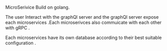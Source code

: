 MicroSerivice Build on golang.

 The user Interact with the graphQl server and the graphQl server expose  each microservices .Each microserivces also commuicate with each other with gRPC .

 Each microservices have its own database according to their best suitable configuration .